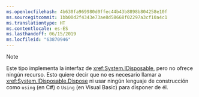 ```yaml
---
ms.openlocfilehash: 4b630fa969980d0ffec44b43b8898b804258e10f
ms.sourcegitcommit: 1bb00d2f4343e73ae8d58668f02297a3cf10a4c1
ms.translationtype: HT
ms.contentlocale: es-ES
ms.lasthandoff: 06/15/2019
ms.locfileid: "63870946"
---
```

> [!NOTE]
> Este tipo implementa la interfaz de <xref:System.IDisposable>, pero no ofrece ningún recurso. Esto quiere decir que no es necesario llamar a <xref:System.IDisposable.Dispose> ni usar ningún lenguaje de construcción como `using` (en C#) o `Using` (en Visual Basic) para disponer de él.
